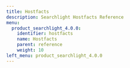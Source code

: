 ```yaml
---
title: Hostfacts
description: Searchlight Hostfacts Reference
menu:
  product_searchlight_4.0.0:
    identifier: hostfacts
    name: Hostfacts
    parent: reference
    weight: 10
left_menu: product_searchlight_4.0.0
---
```

